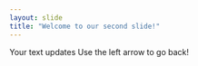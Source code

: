 ```yaml
---
layout: slide
title: "Welcome to our second slide!"
---
```

Your text updates
Use the left arrow to go back!
